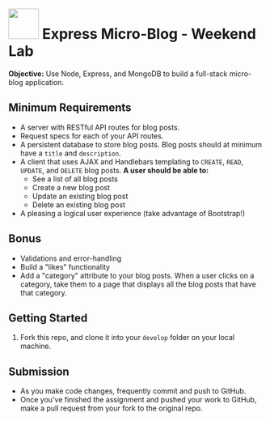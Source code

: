 # <img src="https://cloud.githubusercontent.com/assets/7833470/10899314/63829980-8188-11e5-8cdd-4ded5bcb6e36.png" height="60"> Express Micro-Blog - Weekend Lab

**Objective:** Use Node, Express, and MongoDB to build a full-stack micro-blog application.

## Minimum Requirements

* A server with RESTful API routes for blog posts.
* Request specs for each of your API routes.
* A persistent database to store blog posts. Blog posts should at minimum have a `title` and `description`.
* A client that uses AJAX and Handlebars templating to `CREATE`, `READ`, `UPDATE`, and `DELETE` blog posts. **A user should be able to:**
  * See a list of all blog posts
  * Create a new blog post
  * Update an existing blog post
  * Delete an existing blog post
* A pleasing a logical user experience (take advantage of Bootstrap!)

## Bonus

* Validations and error-handling
* Build a "likes" functionality
* Add a "category" attribute to your blog posts. When a user clicks on a category, take them to a page that displays all the blog posts that have that category.

## Getting Started

1. Fork this repo, and clone it into your `develop` folder on your local machine.

## Submission

* As you make code changes, frequently commit and push to GitHub.
* Once you've finished the assignment and pushed your work to GitHub, make a pull request from your fork to the original repo.
